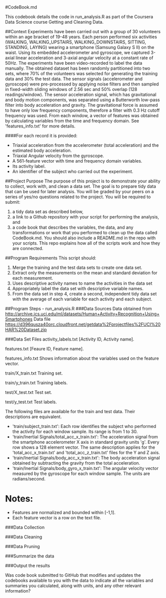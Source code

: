 #CodeBook.md

This codebook details the code in run_analysis.R as part of the Coursera Data Science course Getting and Cleaning Data.

##Context
Experiments have been carried out with a group of 30 volunteers within an age bracket of 19-48 years. 
Each person performed six activities (WALKING, WALKING_UPSTAIRS, WALKING_DOWNSTAIRS, SITTING, STANDING, LAYING) wearing a smartphone (Samsung Galaxy S II) on the waist. 
Using its embedded accelerometer and gyroscope, we captured 3-axial linear acceleration and 3-axial angular velocity at a constant rate of 50Hz. 
The experiments have been video-recorded to label the data manually. 
The obtained dataset has been randomly partitioned into two sets, where 70% of the volunteers was selected for generating the training data and 30% the test data. 
The sensor signals (accelerometer and gyroscope) were pre-processed by applying noise filters and then sampled in fixed-width sliding windows of 2.56 sec and 50% overlap (128 readings/window). 
The sensor acceleration signal, which has gravitational and body motion components, was separated using a Butterworth low-pass filter into body acceleration and gravity. 
The gravitational force is assumed to have only low frequency components, therefore a filter with 0.3 Hz cutoff frequency was used. 
From each window, a vector of features was obtained by calculating variables from the time and frequency domain. See 'features_info.txt' for more details. 

####For each record it is provided:
- Triaxial acceleration from the accelerometer (total acceleration) and the estimated body acceleration.
- Triaxial Angular velocity from the gyroscope. 
- A 561-feature vector with time and frequency domain variables. 
- Its activity label. 
- An identifier of the subject who carried out the experiment.


##Project Purpose
The purpose of this project is to demonstrate your ability to collect, work with, and clean a data set. 
The goal is to prepare tidy data that can be used for later analysis. You will be graded by your peers on a series of yes/no questions related to the project. 
You will be required to submit: 
1) a tidy data set as described below, 
2) a link to a Github repository with your script for performing the analysis, and 
3) a code book that describes the variables, the data, and any transformations or work that you performed to clean up the data called CodeBook.md. You should also include a README.md in the repo with your scripts. This repo explains how all of the scripts work and how they are connected.  

  
##Program Requirements
 This script should: 
 1.	Merge the training and the test data sets to create one data set.
 2.	Extract only the measurements on the mean and standard deviation for each measurement. 
 3.	Uses descriptive activity names to name the activities in the data set
 4.	Appropriately label the data set with descriptive variable names. 
 5.	From the data set in step 4, create a second, independent tidy data set with the average of each variable for each activity and each subject.
 


##Program Steps - run_analysis.R
###Data Sources
 Data obtained from http://archive.ics.uci.edu/ml/datasets/Human+Activity+Recognition+Using+Smartphones 
 Data file https://d396qusza40orc.cloudfront.net/getdata%2Fprojectfiles%2FUCI%20HAR%20Dataset.zip 

###Data Set Files
activity_labels.txt [Activity ID, Activity name].

features.txt 		[Feaure ID, Feature name].

features_info.txt 	Shows information about the variables used on the feature vector.

train/X_train.txt 	Training set.

train/y_train.txt 	Training labels.

test/X_test.txt 	Test set.

test/y_test.txt 	Test labels.



The following files are available for the train and test data. Their descriptions are equivalent. 
- 'train/subject_train.txt': Each row identifies the subject who performed the activity for each window sample. Its range is from 1 to 30. 
- 'train/Inertial Signals/total_acc_x_train.txt': The acceleration signal from the smartphone accelerometer X axis in standard gravity units 'g'. Every row shows a 128 element vector. The same description applies for the 'total_acc_x_train.txt' and 'total_acc_z_train.txt' files for the Y and Z axis. 
- 'train/Inertial Signals/body_acc_x_train.txt': The body acceleration signal obtained by subtracting the gravity from the total acceleration. 
- 'train/Inertial Signals/body_gyro_x_train.txt': The angular velocity vector measured by the gyroscope for each window sample. The units are radians/second. 

Notes: 
======
- Features are normalized and bounded within [-1,1].
- Each feature vector is a row on the text file.


###Data Collection

###Data Cleaning

###Data Pruning

###Summarize the data

###Output the results

Was code book submitted to GitHub that modifies and updates the codebooks available to you with the data to indicate all the variables and summaries you calculated, along with units, and any other relevant information?
